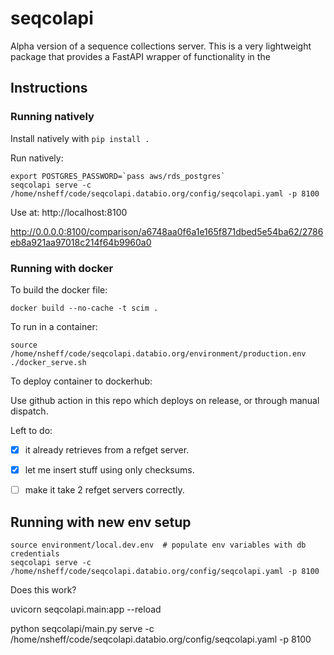# seqcolapi

Alpha version of a sequence collections server. This is a very lightweight package that provides a FastAPI wrapper of functionality in the 

## Instructions

### Running natively

Install natively with `pip install .`

Run natively:
```
export POSTGRES_PASSWORD=`pass aws/rds_postgres`
seqcolapi serve -c /home/nsheff/code/seqcolapi.databio.org/config/seqcolapi.yaml -p 8100
```

Use at: http://localhost:8100

http://0.0.0.0:8100/comparison/a6748aa0f6a1e165f871dbed5e54ba62/2786eb8a921aa97018c214f64b9960a0


### Running with docker

To build the docker file:

```
docker build --no-cache -t scim .
```

To run in a container:

```
source /home/nsheff/code/seqcolapi.databio.org/environment/production.env
./docker_serve.sh
```

To deploy container to dockerhub:

Use github action in this repo which deploys on release, or through manual dispatch.


Left to do:
- [x] it already retrieves from a refget server.
- [x] let me insert stuff using only checksums.
- [ ] make it take 2 refget servers correctly.


## Running with new env setup

```
source environment/local.dev.env  # populate env variables with db credentials
seqcolapi serve -c /home/nsheff/code/seqcolapi.databio.org/config/seqcolapi.yaml -p 8100

```

Does this work? 

uvicorn seqcolapi.main:app --reload

python seqcolapi/main.py serve -c /home/nsheff/code/seqcolapi.databio.org/config/seqcolapi.yaml -p 8100